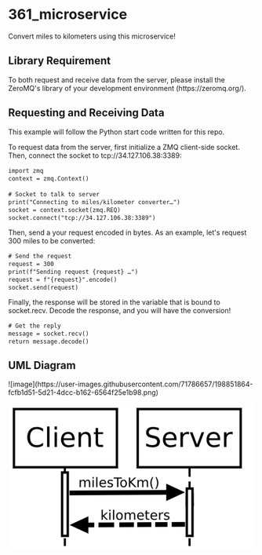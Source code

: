 # 361_microservice
Convert miles to kilometers using this microservice!

<h2>Library Requirement</h2>
To both request and receive data from the server, please install the ZeroMQ's library of your development environment (https://zeromq.org/).

<h2>Requesting and Receiving Data</h2>

This example will follow the Python start code written for this repo.

To request data from the server, first initialize a ZMQ client-side socket. Then, connect the socket to tcp://34.127.106.38:3389:

    import zmq
    context = zmq.Context()

    # Socket to talk to server
    print("Connecting to miles/kilometer converter…")
    socket = context.socket(zmq.REQ)
    socket.connect("tcp://34.127.106.38:3389")

Then, send a your request encoded in bytes. As an example, let's request 300 miles to be converted:

    # Send the request
    request = 300
    print(f"Sending request {request} …")
    request = f"{request}".encode()
    socket.send(request)
    
Finally, the response will be stored in the variable that is bound to socket.recv. Decode the response, and you will have the conversion!

    # Get the reply
    message = socket.recv()
    return message.decode()

<h2>UML Diagram</h2>
![image](https://user-images.githubusercontent.com/71786657/198851864-fcfb1d51-5d21-4dcc-b162-6564f25e1b98.png)

![UML Diagram](https://github.com/csherwood3/361_microservice/blob/main/UML%20Diagram.PNG)
